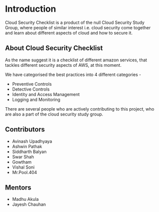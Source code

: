 # Introduction

Cloud Security Checklist is a product of the null Cloud Security Study Group, where people of similar interest i.e. cloud security come together and learn about different aspects of cloud and how to secure it.

## About Cloud Security Checklist
As the name suggest it is a checklist of different amazon services, that tackles different security aspects of AWS, at this moment.

We have categorised the best practices into 4 different categories - 
- Preventive Controls
- Detective Controls
- Identity and Access Management
- Logging and Monitoring

There are several people who are actively contributing to this project, who are also a part of the cloud security study group.

## Contributors
- Avinash Upadhyaya
- Ashwin Pathak
- Siddharth Balyan
- Swar Shah
- Gowtham
- Vishal Soni
- Mr.Pool.404

## Mentors
- Madhu Akula
- Jayesh Chauhan